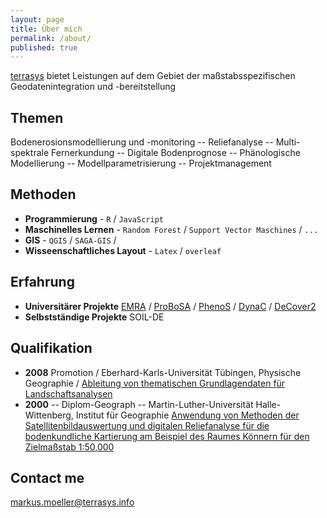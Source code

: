 ```yaml
---
layout: page
title: Über mich
permalink: /about/
published: true
---
```

[terrasys](http://terrasys.github.io) bietet Leistungen auf dem Gebiet der maßstabsspezifischen Geodatenintegration und -bereitstellung 

## Themen
Bodenerosionsmodellierung und -monitoring --  Reliefanalyse -- Multi-spektrale  Fernerkundung -- Digitale Bodenprognose -- Phänologische Modellierung -- Modellparametrisierung -- Projektmanagement

## Methoden
* **Programmierung** - `R` / `JavaScript`
* **Maschinelles Lernen** - `Random Forest` / `Support Vector Maschines` / `...`
* **GIS** - `QGIS` / `SAGA-GIS` /  
* **Wisseenschaftliches Layout** - `Latex` / `overleaf`

## Erfahrung
* **Universitärer Projekte** [EMRA](https://emra.julius-kuehn.de) / [ProBoSA](http://www.probosa.de) / [PhenoS](http://paradigmaps.geo.uni-halle.de/phenos) /  [DynaC](http://paradigmaps.geo.uni-halle.de/dynac) / [DeCover2](http://www.decover.info)
* **Selbstständige Projekte** SOIL-DE

## Qualifikation
* **2008** Promotion / Eberhard-Karls-Universität Tübingen, Physische Geographie / [Ableitung von thematischen Grundlagendaten für Landschaftsanalysen](https://publikationen.uni-tuebingen.de/xmlui/handle/10900/49200)
* **2000** -- Diplom-Geograph -- Martin-Luther-Universität Halle-Wittenberg, Institut für Geographie 
[Anwendung von Methoden der Satellitenbildauswertung und digitalen Reliefanalyse für die bodenkundliche Kartierung am Beispiel des Raumes Könnern für den Zielmaßstab 1:50\,000](https://dl.dropboxusercontent.com/u/108263707/_articles/Moeller2001pfg.pdf)

## Contact me

[markus.moeller@terrasys.info](mailto:markus.moeller@terrasys.info)
